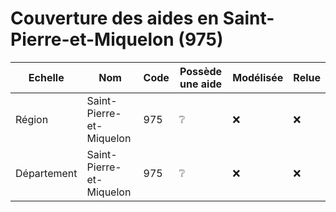 # Couverture des aides en Saint-Pierre-et-Miquelon (975)


| Echelle | Nom | Code | Possède une aide | Modélisée | Relue |
| ------- | --- | ---- | ---------------- | --------- | ----- |
| Région | Saint-Pierre-et-Miquelon | 975 | ❔ | ❌ | ❌ |
| Département | Saint-Pierre-et-Miquelon | 975 | ❔ | ❌ | ❌ |
